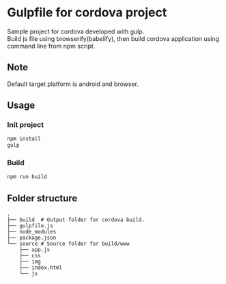 Gulpfile for cordova project
====

Sample project for cordova developed with gulp.  
Build js file using browserify(babelify), then build cordova application using command line from npm script.  


## Note

Default target platform is android and browser.

## Usage

### Init project

```bash
npm install
gulp
```

### Build

```bash
npm run build
```

## Folder structure

```
.
├── build  # Output folder for cordova build.
├── gulpfile.js
├── node_modules
├── package.json
└── source # Source folder for build/www
    ├── app.js
    ├── css
    ├── img
    ├── index.html
    └── js
```
